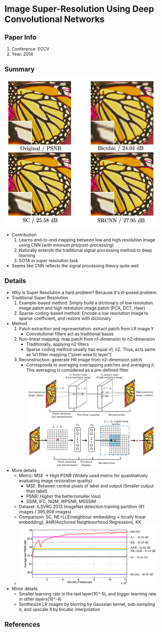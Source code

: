 # Image Super-Resolution Using Deep Convolutional Networks

## Paper Info
1. Conference: ECCV
2. Year: 2014

## Summary
   ![SR_basic](./SourceImages/SR_basic.png)
- Contribution
    1. Learns end-to-end mapping between low and high resolution image using CNN (with mininum pre/post-processing)
    2. Naturally extends the traditional signal processing method to deep learning
    3. SOTA in super resolution task
- Seems like CNN reflects the signal processing theory quite well

## Details
- Why is Super Resolution a hard problem? Because it's ill-posed problem.
 - Traditional Super Resolution
     1. Example-based method: Simply build a dictionary of low resolution image patch and high resolution image patch (PCA, DCT, Haar)
     2. Sparse-coding-based method: Encode a low resolution image to sparse coefficient, and restore with dictionary
 - Method
     1. Patch extraction and representation: extract patch from LR image Y
        - Convolutional filters act as traditional bases
     2. Non-linear mapping: map patch from n1-dimension to n2-dimension
        - Traditionally, applying n2 filters
        - Sparse coding method usually has equal n1, n2. Thus, acts same as 1x1 filter mapping ("pixel-wise fc layer")
     3. Reconstruction: generate HR image from n2-dimension patch
        - Corresponds to averaging overlapping patches and averaging it. This averaging is considered as a pre-defined filter
    ![SR_model](./SourceImages/SR_model.png)
    ![SR_SC_comparision](./SourceImages/SR_sparse_coding_method.png)
 - More details
     - Metric: MSE -> High PSNR (Widely used metric for quantitatively evaluating image restoration quality)
        - MSE: Between central pixels of label and output (Smaller output than label)
        - PSNR: Higher the better(smaller loss)
        - SSIM, IFC, NQM, WPSNR, MSSSIM
     - Dataset: ILSVRC 2013 ImageNet detection training partition (91 images / 395,909 images)
     - Comparison: SC, NE+LLE(neighbour embedding + locally linear embedding), ANR(Anchored Neighbourhood Regression), KK
     - ![SR_convergence_curve](./SourceImages/SR_convergence_curve.png)
 - Minor details
    - Smaller learning rate in the last layer(10^-5), and bigger learning rate in other layers(10^-4)
    - Synthesize LR images by blurring by Gaussian kernel, sub-sampling it, and upscale it by bicubic interpolation

## References
